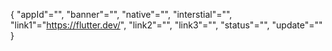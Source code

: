 {
"appId"="",
"banner"="",
"native"="",
"interstial"="",
"link1"="https://flutter.dev/",
"link2"="",
"link3"="",
"status"="",
"update"=""
}
